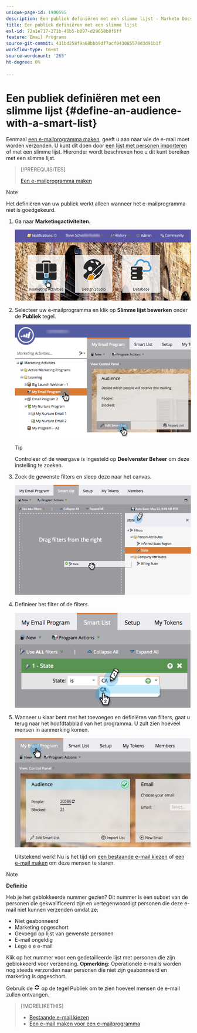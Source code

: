 ```yaml
---
unique-page-id: 1900595
description: Een publiek definiëren met een slimme lijst - Marketo Docs - Productdocumentatie
title: Een publiek definiëren met een slimme lijst
exl-id: 72a1e717-271b-46b5-b097-d29658b8f6ff
feature: Email Programs
source-git-commit: 431bd258f9a68bbb9df7acf043085578d3d91b1f
workflow-type: tm+mt
source-wordcount: '265'
ht-degree: 0%

---
```


# Een publiek definiëren met een slimme lijst {#define-an-audience-with-a-smart-list}

Eenmaal [een e-mailprogramma maken](/help/marketo/product-docs/email-marketing/email-programs/creating-an-email-program/create-an-email-program.md), geeft u aan naar wie de e-mail moet worden verzonden. U kunt dit doen door [een lijst met personen importeren](/help/marketo/product-docs/email-marketing/email-programs/managing-people-in-email-programs/define-an-audience-by-importing-a-list.md) of met een slimme lijst. Hieronder wordt beschreven hoe u dit kunt bereiken met een slimme lijst.

>[!PREREQUISITES]
>
>[Een e-mailprogramma maken](/help/marketo/product-docs/email-marketing/email-programs/creating-an-email-program/create-an-email-program.md)

>[!NOTE]
>
>Het definiëren van uw publiek werkt alleen wanneer het e-mailprogramma niet is goedgekeurd.

1. Ga naar **Marketingactiviteiten**.

   ![](assets/login-marketing-activities.png)

1. Selecteer uw e-mailprogramma en klik op **Slimme lijst bewerken** onder de **Publiek** tegel.

   ![](assets/2017-05-22-09-46-37.png)

   >[!TIP]
   >
   >Controleer of de weergave is ingesteld op **Deelvenster Beheer** om deze instelling te zoeken.

1. Zoek de gewenste filters en sleep deze naar het canvas.

   ![](assets/dragstate.png)

1. Definieer het filter of de filters.

   ![](assets/image2014-9-12-11-3a1-3a14.png)

1. Wanneer u klaar bent met het toevoegen en definiëren van filters, gaat u terug naar het hoofdtabblad van het programma. U zult zien hoeveel mensen in aanmerking komen.

   ![](assets/myemailprogram.jpg)

   Uitstekend werk! Nu is het tijd om [een bestaande e-mail kiezen](/help/marketo/product-docs/email-marketing/email-programs/email-program-actions/choose-an-existing-email.md) of [een e-mail maken](/help/marketo/product-docs/email-marketing/email-programs/email-program-actions/create-an-email-for-an-email-program.md) om deze mensen te sturen.

>[!NOTE]
>
>**Definitie**
>
>Heb je het geblokkeerde nummer gezien? Dit nummer is een subset van de personen die gekwalificeerd zijn en vertegenwoordigt personen die deze e-mail niet kunnen verzenden omdat ze:
>
>* Niet geabonneerd
>* Marketing opgeschort
>* Gevoegd op lijst van gewenste personen
>* E-mail ongeldig
>* Lege e e e-mail
>
>Klik op het nummer voor een gedetailleerde lijst met personen die zijn geblokkeerd voor verzending. **Opmerking:** Operationele e-mails worden nog steeds verzonden naar personen die niet zijn geabonneerd en marketing is opgeschort.
>
>Gebruik de ![—](assets/image2014-10-23-16-3a32-3a36.png) op de tegel Publiek om te zien hoeveel mensen de e-mail zullen ontvangen.

>[!MORELIKETHIS]
>
>* [Bestaande e-mail kiezen](/help/marketo/product-docs/email-marketing/email-programs/email-program-actions/choose-an-existing-email.md)
>* [Een e-mail maken voor een e-mailprogramma](/help/marketo/product-docs/email-marketing/email-programs/email-program-actions/create-an-email-for-an-email-program.md)
